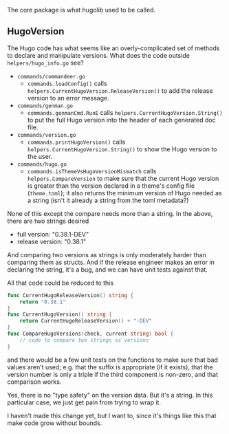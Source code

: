 The core package is what hugolib used to be called.

## HugoVersion

The Hugo code has what seems like an overly-complicated set of methods to declare and
manipulate versions. What does the code outside `helpers/hugo_info.go` see?

- `commands/commandeer.go`
  - `commands.loadConfig()` calls `helpers.CurrentHugoVersion.ReleaseVersion()` to add the release version to an error message.
- `commands/genman.go`
  - `commands.genmanCmd.RunE` calls `helpers.CurrentHugoVersion.String()` to put the full Hugo version into the header of each generated doc file.
- `commands/version.go`
  - `commands.printHugoVersion()` calls `helpers.CurrentHugoVersion.String()` to show the Hugo version to the user.
- `commands/hugo.go`
  - `commands.isThemeVsHugoVersionMismatch` calls `helpers.CompareVersion` to make sure that the current Hugo version is greater than the version declared in a theme's config file (`theme.toml`); it also returns the minimum version of Hugo needed as a string (isn't it already a string from the toml metadata?)

None of this except the compare needs more than a string. In the above, there are two strings desired

- full version: "0.38.1-DEV"
- release version: "0.38.1"

And comparing two versions as strings is only moderately harder than comparing them as structs. And if the release engineer
makes an error in declaring the string, it's a bug, and we can have unit tests against that.

All that code could be reduced to this

```go
func CurrentHugoReleaseVersion() string {
    return "0.38.1"
}
func CurrentHugoVersion() string {
    return CurrentHugoReleaseVersion() + "-DEV"
}
func CompareHugoVersions(check, current string) bool {
    // code to compare two strings as versions
}
```

and there would be a few unit tests on the functions to make sure that bad values aren't used;
e.g. that the suffix is appropriate (if it exists), that the version number is only a triple
if the third component is non-zero, and that comparison works.

Yes, there is no "type safety" on the version data. But it's a string. In this particular case,
we just get pain from trying to wrap it.

I haven't made this change yet, but I want to, since it's things like this that make code grow
without bounds.
